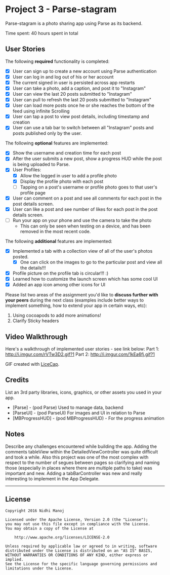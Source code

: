 # Project 3 - Parse-stagram

Parse-stagram is a photo sharing app using Parse as its backend.

Time spent: 40 hours spent in total

## User Stories

The following **required** functionality is completed:

- [x] User can sign up to create a new account using Parse authentication
- [x] User can log in and log out of his or her account
- [x] The current signed in user is persisted across app restarts
- [x] User can take a photo, add a caption, and post it to "Instagram"
- [x] User can view the last 20 posts submitted to "Instagram"
- [x] User can pull to refresh the last 20 posts submitted to "Instagram"
- [x] User can load more posts once he or she reaches the bottom of the feed using infinite Scrolling
- [x] User can tap a post to view post details, including timestamp and creation
- [x] User can use a tab bar to switch between all "Instagram" posts and posts published only by the user.

The following **optional** features are implemented:

- [x] Show the username and creation time for each post
- [x] After the user submits a new post, show a progress HUD while the post is being uploaded to Parse.
- [x] User Profiles:
   - [x] Allow the logged in user to add a profile photo
   - [x] Display the profile photo with each post
   - [ ] Tapping on a post's username or profile photo goes to that user's profile page
- [x] User can comment on a post and see all comments for each post in the post details screen.
- [x] User can like a post and see number of likes for each post in the post details screen.
- [ ] Run your app on your phone and use the camera to take the photo
   - This can only be seen when testing on a device, and has been removed in the most recent code. 


The following **additional** features are implemented:

- [x] Implemented a tab with a collection view of all of the user's photos posted. 
   - [x] One can click on the images to go to the particular post and view all the details!!!
- [x] Profile picture on the profile tab is circular!!! :)
- [x] Learned how to customize the launch screen which has some cool UI
- [x] Added an app icon among other icons for UI

Please list two areas of the assignment you'd like to **discuss further with your peers** during the next class (examples include better ways to implement something, how to extend your app in certain ways, etc):

1. Using cocoapods to add more animations!
2. Clarify Sticky headers

## Video Walkthrough

Here's a walkthrough of implemented user stories - see link below:
Part 1:  http://i.imgur.com/rVTw3D2.gif?1
Part 2:  http://i.imgur.com/1kEa6fj.gif?1

GIF created with [LiceCap](http://www.cockos.com/licecap/).

## Credits

List an 3rd party libraries, icons, graphics, or other assets you used in your app.

- [Parse] - (pod Parse) Used to manage data, backend
- [ParseUI] - (pod ParseUI) For images and UI in relation to Parse
- [MBProgressHUD] - (pod MBProgressHUD) - For the progress animation 


## Notes

Describe any challenges encountered while building the app.
Adding the comments tableView within the DetailedViewController was quite difficult and took a while. 
Also this project was one of the most complex with respect to the number of segues between pages
so clarifying and naming those (especially in places where there are multiple paths to take) was important and new. 
Adding a tabBarController was new and really interesting to implement in the App Delegate. 
______

## License

    Copyright 2016 Nidhi Manoj

    Licensed under the Apache License, Version 2.0 (the "License");
    you may not use this file except in compliance with the License.
    You may obtain a copy of the License at

        http://www.apache.org/licenses/LICENSE-2.0

    Unless required by applicable law or agreed to in writing, software
    distributed under the License is distributed on an "AS IS" BASIS,
    WITHOUT WARRANTIES OR CONDITIONS OF ANY KIND, either express or implied.
    See the License for the specific language governing permissions and
    limitations under the License.
